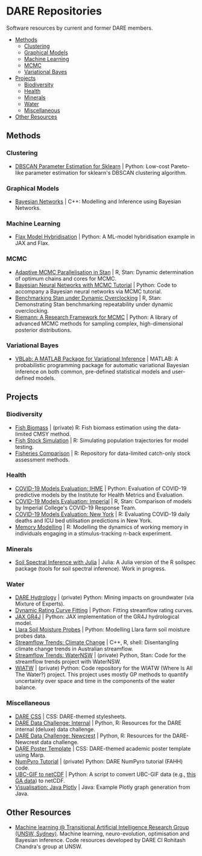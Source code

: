 
# DARE Repositories

Software resources by current and former DARE members.

- [Methods](#methods)
  - [Clustering](#clustering)
  - [Graphical Models](#graphical-models)
  - [Machine Learning](#machine-learning)
  - [MCMC](#mcmc)
  - [Variational Bayes](#variational-bayes)
- [Projects](#projects)
  - [Biodiversity](#biodiversity)
  - [Health](#health)
  - [Minerals](#minerals)  
  - [Water](#water)
  - [Miscellaneous](#miscellaneous)
- [Other Resources](#other-resources)

## Methods

### Clustering

- [DBSCAN Parameter Estimation for Sklearn](https://github.com/dare-centre/Paretonian-DBSCAN-Parameters) | Python: Low-cost Pareto-like parameter estimation for sklearn's DBSCAN clustering algorithm.

### Graphical Models

- [Bayesian Networks](https://github.com/romarcha/bayesian-networks) | C++: Modelling and Inference using Bayesian Networks.

### Machine Learning
- [Flax Model Hybridisation](https://github.com/dare-centre/flax-hybridization) | Python: A ML-model hybridisation example in JAX and Flax.

### MCMC

- [Adaptive MCMC Parallelisation in Stan](https://github.com/dare-centre/Stan-Adaptive-Parallelisation) | R, Stan: Dynamic determination of optimum chains and cores for MCMC.
- [Bayesian Neural Networks with MCMC Tutorial](https://github.com/sydney-machine-learning/Bayesianneuralnetworks-MCMC-tutorial) | Python: Code to accompany a Bayesian neural networks via MCMC tutorial.
- [Benchmarking Stan under Dynamic Overclocking](https://github.com/dare-centre/Stan-Overclocking-Benchmarker) | R, Stan: Demonstrating Stan benchmarking repeatability under dynamic overclocking.
- [Riemann: A Research Framework for MCMC](https://github.com/rscalzo/riemann) | Python: A library of advanced MCMC methods for sampling complex, high-dimensional posterior distributions.

### Variational Bayes

- [VBLab: A MATLAB Package for Variational Inference](https://vbayeslab.github.io/VBLabDocs/) | MATLAB: A probabilistic programming package for automatic variational Bayesian inference on both common, pre-defined statistical models and user-defined models.

## Projects

### Biodiversity

- [Fish Biomass](https://github.com/dare-centre/cmsy) | (private) R: Fish biomass estimation using the data-limited CMSY method.
- [Fish Stock Simulation](https://github.com/dare-centre/stocksims) | R: Simulating population trajectories for model testing.
- [Fisheries Comparison](https://github.com/dare-centre/fishery-comparison) | R: Repository for data-limited catch-only stock assessment methods.

### Health

- [COVID-19 Models Evaluation: IHME](https://github.com/dare-centre/covid-19-learning-as-we-go) | Python: Evaluation of COVID-19 predictive models by the Institute for Health Metrics and Evaluation.
- [COVID-19 Models Evaluation: Imperial](https://github.com/dare-centre/imperial-covid19-model) | R, Stan: Comparison of models by Imperial College's COVID-19 Response Team.
- [COVID-19 Models Evaluation: New York](https://github.com/dare-centre/covid-19-ny-deaths-and-icu) | R: Evaluating COVID-19 daily deaths and ICU bed utilisation predictions in New York.
- [Memory Modelling](https://github.com/dare-centre/cogflex) | R: Modelling the dynamics of working memory in individuals engaging in a stimulus-tracking n-back experiment.

### Minerals

- [Soil Spectral Inference with Julia](https://github.com/dare-centre/Julia-Soilspec) | Julia: A Julia version of the R soilspec package (tools for soil spectral inference). Work in progress.

### Water

- [DARE Hydrology](https://github.com/dare-centre/dare-hydrology) | (private) Python: Mining impacts on groundwater (via Mixture of Experts).
- [Dynamic Rating Curve Fitting](https://github.com/dare-centre/dare-rating-curve) | Python: Fitting streamflow rating curves.
- [JAX GR4J](https://github.com/dare-centre/hydro-jax) | Python: JAX implementation of the GR4J hydrological model.
- [Llara Soil Moisture Probes](https://github.com/dare-centre/llara-soil-moisture) | Python: Modelling Llara farm soil moisture probes data.
- [Streamflow Trends: Climate Change](https://github.com/dare-centre/VirtExp) | C++, R, shell: Disentangling climate change trends in Australian streamflow.
- [Streamflow Trends: WaterNSW](https://github.com/dare-centre/streamflow-trends) | (private) Python, Stan: Code for the streamflow trends project with WaterNSW.
- [WIATW](https://github.com/dare-centre/dare-wiatw) | (private) Python: Code repository for the WIATW (Where Is All The Water?) project. This project uses mostly GP methods to quantify uncertainty over space and time in the components of the water balance.

### Miscellaneous

- [DARE CSS](https://github.com/dare-centre/dare-templates) | CSS: DARE-themed stylesheets.
- [DARE Data Challenge: Internal](https://github.com/dare-centre/DDC-I) | Python, R: Resources for the DARE internal (deluxe) data challenge.
- [DARE Data Challenge: Newcrest](https://github.com/dare-centre/newcrest-data-challenge) | Python, R: Resources for the DARE-Newcrest data challenge.
- [DARE Poster Template](https://github.com/dare-centre/dare-marp-poster-template) | CSS: DARE-themed academic poster template using Marp.
- [NumPyro Tutorial](https://github.com/dare-centre/fahh-numpyro) | (private) Python: DARE NumPyro tutorial (FAHH) code.
- [UBC-GIF to netCDF](https://github.com/simmonsja/ubcgif_to_netcdf) | Python: A script to convert UBC-GIF data (e.g., [this GA data](https://ecat.ga.gov.au/geonetwork/srv/eng/catalog.search#/metadata/145901)) to netCDF.
- [Visualisation: Java Plotly](https://github.com/dare-centre/Bulirsch-Stoer-Instability) | Java: Example Plotly graph generation from Java.

## Other Resources

- [Machine learning @ Transitional Artificial Intelligence Research Group (UNSW, Sydney)](https://github.com/sydney-machine-learning). Machine learning, neuro-evolution, optimisation and Bayesian inference. Code resources developed by DARE CI Rohitash Chandra's group at UNSW.
